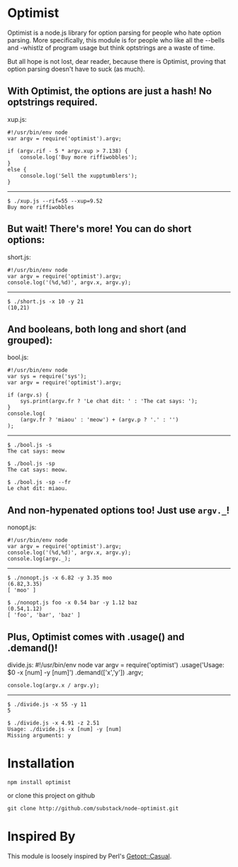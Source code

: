 Optimist
========

Optimist is a node.js library for option parsing for people who hate option
parsing. More specifically, this module is for people who like all the --bells
and -whistlz of program usage but think optstrings are a waste of time.

But all hope is not lost, dear reader, because there is Optimist, proving that
option parsing doesn't have to suck (as much).

With Optimist, the options are just a hash! No optstrings required.
-------------------------------------------------------------------

xup.js:

    #!/usr/bin/env node
    var argv = require('optimist').argv;

    if (argv.rif - 5 * argv.xup > 7.138) {
        console.log('Buy more riffiwobbles');
    }
    else {
        console.log('Sell the xupptumblers');
    }

***

    $ ./xup.js --rif=55 --xup=9.52
    Buy more riffiwobbles

But wait! There's more! You can do short options:
-------------------------------------------------
 
short.js:

    #!/usr/bin/env node
    var argv = require('optimist').argv;
    console.log('(%d,%d)', argv.x, argv.y);

***

    $ ./short.js -x 10 -y 21
    (10,21)

And booleans, both long and short (and grouped):
----------------------------------

bool.js:

    #!/usr/bin/env node
    var sys = require('sys');
    var argv = require('optimist').argv;

    if (argv.s) {
        sys.print(argv.fr ? 'Le chat dit: ' : 'The cat says: ');
    }
    console.log(
        (argv.fr ? 'miaou' : 'meow') + (argv.p ? '.' : '')
    );

***
    $ ./bool.js -s
    The cat says: meow
    
    $ ./bool.js -sp
    The cat says: meow.

    $ ./bool.js -sp --fr
    Le chat dit: miaou.

And non-hypenated options too! Just use `argv._`!
-------------------------------------------------
 
nonopt.js:

    #!/usr/bin/env node
    var argv = require('optimist').argv;
    console.log('(%d,%d)', argv.x, argv.y);
    console.log(argv._);

***

    $ ./nonopt.js -x 6.82 -y 3.35 moo
    (6.82,3.35)
    [ 'moo' ]
    
    $ ./nonopt.js foo -x 0.54 bar -y 1.12 baz
    (0.54,1.12)
    [ 'foo', 'bar', 'baz' ]

Plus, Optimist comes with .usage() and .demand()!
-------------------------------------------------

divide.js:
    #!/usr/bin/env node
    var argv = require('optimist')
        .usage('Usage: $0 -x [num] -y [num]')
        .demand(['x','y'])
        .argv;
    
    console.log(argv.x / argv.y);

***
 
    $ ./divide.js -x 55 -y 11
    5
    
    $ ./divide.js -x 4.91 -z 2.51
    Usage: ./divide.js -x [num] -y [num]
    Missing arguments: y

Installation
============

    npm install optimist
 
or clone this project on github

    git clone http://github.com/substack/node-optimist.git

Inspired By
===========

This module is loosely inspired by Perl's
[Getopt::Casual](http://search.cpan.org/~photo/Getopt-Casual-0.13.1/Casual.pm).
